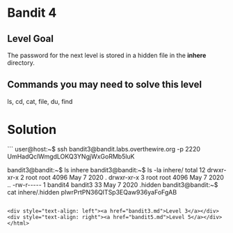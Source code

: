 <html>
<h1>Bandit 4</h1>

<h2 id="level-goal">Level Goal</h2>
<p>The password for the next level is stored in a hidden file in the
<strong>inhere</strong> directory.</p>

<h2 id="commands-you-may-need-to-solve-this-level">Commands you may need to solve this level</h2>
<p>ls, cd, cat, file, du, find</p>


<h1>Solution</h1>
```
user@host:~$ ssh bandit3@bandit.labs.overthewire.org -p 2220
UmHadQclWmgdLOKQ3YNgjWxGoRMb5luK

bandit3@bandit:~$ ls
inhere
bandit3@bandit:~$ ls -la inhere/
total 12
drwxr-xr-x 2 root    root    4096 May  7  2020 .
drwxr-xr-x 3 root    root    4096 May  7  2020 ..
-rw-r----- 1 bandit4 bandit3   33 May  7  2020 .hidden
bandit3@bandit:~$ cat inhere/.hidden
pIwrPrtPN36QITSp3EQaw936yaFoFgAB
```

<div style="text-align: left"><a href="bandit3.md">Level 3</a></div>
<div style="text-align: right"><a href="bandit5.md">Level 5</a></div>
</html>
